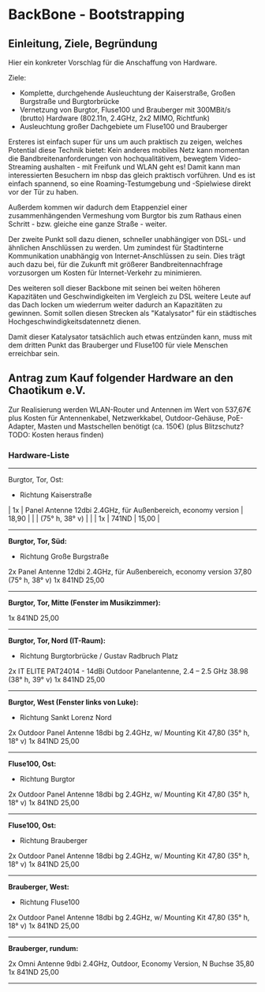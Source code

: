 # BackBone - Bootstrapping

## Einleitung, Ziele, Begründung

Hier ein konkreter Vorschlag für die Anschaffung von Hardware.

Ziele:
 * Komplette, durchgehende Ausleuchtung der Kaiserstraße, Großen Burgstraße
   und Burgtorbrücke
 * Vernetzung von Burgtor, Fluse100 und Brauberger mit 300MBit/s (brutto)
   Hardware (802.11n, 2.4GHz, 2x2 MIMO, Richtfunk)
 * Ausleuchtung großer Dachgebiete um Fluse100 und Brauberger


Ersteres ist einfach super für uns um auch praktisch zu zeigen, welches
Potential diese Technik bietet: Kein anderes mobiles Netz kann momentan
die Bandbreitenanforderungen von hochqualitätivem, bewegtem Video-Streaming
aushalten - mit Freifunk und WLAN geht es! Damit kann man interessierten
Besuchern im nbsp das gleich praktisch vorführen. Und es ist einfach
spannend, so eine Roaming-Testumgebung und -Spielwiese direkt vor der Tür
zu haben.

Außerdem kommen wir dadurch dem Etappenziel einer zusammenhängenden 
Vermeshung vom Burgtor bis zum Rathaus einen Schritt - bzw. gleiche eine
ganze Straße - weiter.


Der zweite Punkt soll dazu dienen, schneller unabhängiger von DSL- und
ähnlichen Anschlüssen zu werden. Um zumindest für Stadtinterne Kommunikation
unabhängig von Internet-Anschlüssen zu sein. Dies trägt auch dazu bei,
für die Zukunft mit größerer Bandbreitennachfrage vorzusorgen um Kosten
für Internet-Verkehr zu minimieren.

Des weiteren soll dieser Backbone mit seinen bei weiten höheren Kapazitäten
und Geschwindigkeiten im Vergleich zu DSL weitere Leute auf das Dach locken
um wiederrum weiter dadurch an Kapazitäten zu gewinnen. Somit sollen
diesen Strecken als "Katalysator" für ein städtisches
Hochgeschwindigkeitsdatennetz dienen.


Damit dieser Katalysator tatsächlich auch etwas entzünden kann, muss mit
dem dritten Punkt das Brauberger und Fluse100 für viele Menschen erreichbar
sein.

## Antrag zum Kauf folgender Hardware an den Chaotikum e.V.

Zur Realisierung werden WLAN-Router und Antennen im Wert von 537,67€
plus Kosten für Antennenkabel, Netzwerkkabel, Outdoor-Gehäuse,
PoE-Adapter, Masten und Mastschellen benötigt (ca. 150€)
(plus Blitzschutz? TODO: Kosten heraus finden)

### Hardware-Liste

----
Burgtor, Tor, Ost:
- Richtung Kaiserstraße

| 1x | Panel Antenne 12dbi 2.4GHz, für Außenbereich, economy version  | 18,90 |
|    | (75° h, 38° v)                                                 |       |
| 1x | 741ND                                                          | 15,00 |

----
**Burgtor, Tor, Süd:**
- Richtung Große Burgstraße

2x Panel Antenne 12dbi 2.4GHz, für Außenbereich, economy version	37,80
   (75° h, 38° v)
1x 841ND								25,00

----
**Burgtor, Tor, Mitte (Fenster im Musikzimmer):**

1x 841ND								25,00

----
**Burgtor, Tor, Nord (IT-Raum):**
- Richtung Burgtorbrücke / Gustav Radbruch Platz

2x IT ELITE PAT24014 - 14dBi Outdoor Panelantenne, 2.4 – 2.5 GHz	38.98
   (38° h, 39° v)
1x 841ND								25,00

----
**Burgtor, West (Fenster links von Luke):**
- Richtung Sankt Lorenz Nord

2x Outdoor Panel Antenne 18dbi bg 2.4GHz, w/ Mounting Kit		47,80
   (35° h, 18° v)
1x 841ND								25,00

----
**Fluse100, Ost:**
- Richtung Burgtor

2x Outdoor Panel Antenne 18dbi bg 2.4GHz, w/ Mounting Kit		47,80
   (35° h, 18° v)
1x 841ND								25,00

----
**Fluse100, Ost:**
- Richtung Brauberger

2x Outdoor Panel Antenne 18dbi bg 2.4GHz, w/ Mounting Kit		47,80
   (35° h, 18° v)
1x 841ND								25,00

----
**Brauberger, West:**
- Richtung Fluse100

2x Outdoor Panel Antenne 18dbi bg 2.4GHz, w/ Mounting Kit		47,80
   (35° h, 18° v)
1x 841ND								25,00

----
**Brauberger, rundum:**

2x Omni Antenne 9dbi 2.4GHz, Outdoor, Economy Version, N Buchse		35,80
1x 841ND								25,00

----
